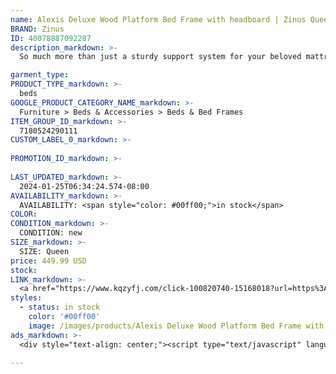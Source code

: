 ```yaml
---
name: Alexis Deluxe Wood Platform Bed Frame with headboard | Zinus Queen
BRAND: Zinus
ID: 40078887092287
description_markdown: >-
  So much more than just a sturdy support system for your beloved mattress, the Alexis Deluxe Platform Bed Frame will charm the pants off of any bedroom it adorns. This soundly built foundation features a genuine solid wood frame with a rustic finish and unique, natural wood knots and patterns. And to help you eliminate the box spring once and for all, it’s crafted with a set of wood slats engineered to support and extend the life of any mattress you rest upon it. It’s also reinforced with steel for extra durability that’ll have you snoozing soundly for many nights to come.

garment_type:
PRODUCT_TYPE_markdown: >-
  beds
GOOGLE_PRODUCT_CATEGORY_NAME_markdown: >-
  Furniture > Beds & Accessories > Beds & Bed Frames
ITEM_GROUP_ID_markdown: >-
  7180524290111
CUSTOM_LABEL_0_markdown: >-
  
PROMOTION_ID_markdown: >-
  
LAST_UPDATED_markdown: >-
  2024-01-25T06:34:24.574-08:00
AVAILABILITY_markdown: >-
  AVAILABILITY: <span style="color: #00ff00;">in stock</span>
COLOR:
CONDITION_markdown: >-
  CONDITION: new
SIZE_markdown: >-
  SIZE: Queen
price: 449.99 USD
stock: 
LINK_markdown: >-
  <a href="https://www.kqzyfj.com/click-100820740-15168018?url=https%3A%2F%2Fwww.zinus.com%2Fproducts%2Falexis-deluxe-wood-platform-bed-frame%3Fvariant%3D40078887092287" target="_blank" style="display: inline-block; padding: 10px 20px; font-size: 16px; text-align: center; text-decoration: none; cursor: pointer; border: 1px solid #3498db; color: #3498db; background-color: #fff; border-radius: 5px; transition: background-color 0.3s;">Go to Product</a>
styles:
  - status: in stock
    color: '#00ff00'
    image: /images/products/Alexis Deluxe Wood Platform Bed Frame with headboard _ Zinus Queen/ZINUSAlexisDeluxeWoodPlatformBedFramewithHeadboard_RusticPine.jpg
ads_markdown: >-
  <div style="text-align: center;"><script type="text/javascript" language="javascript" src="https://www.anrdoezrs.net/placeholder-52386694?target=_top&mouseover=N"></script></div>

---
```

